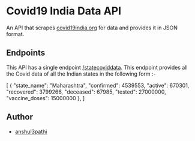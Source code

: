 # Covid19 India Data API

An API that scrapes [covid19india.org](https://www.covid19india.org/) for data and provides it in JSON format.

## Endpoints

This API has a single endpoint [/statecoviddata](https://covid19indiaorgapi.herokuapp.com/statecoviddata).
This endpoint provides all the Covid data of all the Indian states in the following form :-

[
    {
        "state_name": "Maharashtra",
        "confirmed": 4539553,
        "active": 670301,
        "recovered": 3799266,
        "deceased": 67985,
        "tested": 27000000,
        "vaccine_doses": 15000000
    },
]

## Author 
- [anshul3pathi](https://github.com/anshul3pathi)
